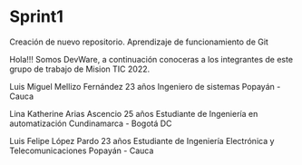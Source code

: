 # Sprint1
Creación de nuevo repositorio. Aprendizaje de funcionamiento de Git

Hola!!!
Somos DevWare, a continuación conoceras a los integrantes de este grupo de trabajo de Mision TIC 2022.

Luis Miguel Mellizo Fernández
23 años
Ingeniero de sistemas
Popayán - Cauca

Lina Katherine Arias Ascencio
25 años
Estudiante de Ingeniería en automatización
Cundinamarca - Bogotá DC

Luis Felipe López Pardo
23 años
Estudiante de Ingeniería Electrónica y Telecomunicaciones
Popayán - Cauca